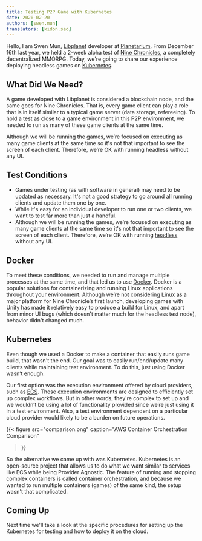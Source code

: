 ```yaml
---
title: Testing P2P Game with Kubernetes
date: 2020-02-20
authors: [swen.mun]
translators: [kidon.seo]
---
```


Hello, I am Swen Mun, [Libplanet] developer at [Planetarium]. From December 16th last year, we held a 2-week alpha test of [Nine Chronicles], a completely decentralized MMORPG. Today, we're going to share our experience deploying headless games on [Kubernetes].


[Planetarium]: https://planetariumhq.com
[Nine Chronicles]: https://nine-chronicles.com
[Libplanet]: https://libplanet.io
[Kubernetes]: https://kubernetes.io/


What Did We Need?
-----------------

A game developed with Libplanet is considered a blockchain node, and the same goes for Nine Chronicles. That is, every game client can play a role that is in itself similar to a typical game server (data storage, refereeing). To hold a test as close to a game environment in this P2P environment, we needed to run as many of these game clients at the same time.

Although we will be running the games, we’re focused on executing as many game clients at the same time so it's not that important to see the screen of each client. Therefore, we’re OK with running headless without any UI.

Test Conditions 
----------------

- Games under testing (as with software in general) may need to be updated as necessary. It's not a good strategy to go around all running clients and update them one by one.
- While it's easy for an individual developer to run one or two clients, we want to test far more than just a handful.
- Although we will be running the games, we’re focused on executing as many game clients at the same time so it's not that important to see the screen of each client. Therefore, we’re OK with running [headless] without any UI.


[headless]: https://en.wikipedia.org/wiki/Headless_software


Docker
-----------

To meet these conditions, we needed to run and manage multiple processes at the same time, and that led us to use [Docker]. Docker is a popular solutions for containerizing and running Linux applications throughout your environment. Although we’re not considering Linux as a major platform for Nine Chronicle’s first launch, developing games with Unity has made it relatively easy to produce a build for Linux, and apart from minor UI bugs (which doesn't matter much for the headless test node), behavior didn't changed much.


[Docker]: https://docker.com


Kubernetes
--------------------

Even though we used a Docker to make a container that easily runs game build, that wasn't the end. Our goal was to easily run/end/update many clients while maintaining test environment. To do this, just using Docker wasn’t enough.

Our first option was the execution environment offered by cloud providers, such as <abbr title="Elastic Container Service">[ECS]</abbr>. These execution environments are designed to efficiently set up complex workflows. But in other words, they're complex to set up and we wouldn’t be using a lot of functionality provided since we’re just using it in a test environment. Also, a test environment dependent on a particular cloud provider would likely to be a burden on future operations.

{{<
figure
  src="comparison.png"
  caption="AWS Container Orchestration Comparison"
>}}

So the alternative we came up with was Kubernetes. Kubernetes is an open-source project that allows us to do what we want similar to services like ECS while being Provider Agnostic. The feature of running and stopping complex containers is called container orchestration, and because we wanted to run multiple containers (games) of the same kind, the setup wasn't that complicated.

[ECS]: https://aws.amazon.com/ecs/?nc1=h_ls


Coming Up
----------

Next time we'll take a look at the specific procedures for setting up the Kubernetes for testing and how to deploy it on the cloud.
